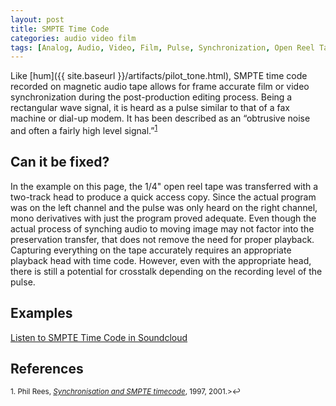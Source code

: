 ```yaml
---
layout: post
title: SMPTE Time Code
categories: audio video film
tags: [Analog, Audio, Video, Film, Pulse, Synchronization, Open Reel Tape]
---
```



Like [hum]({{ site.baseurl }}/artifacts/pilot_tone.html), SMPTE time code recorded on magnetic audio tape allows for frame accurate film or video synchronization during the post-production editing process. Being a rectangular wave signal, it is heard as a pulse similar to that of a fax machine or dial-up modem.  It has been described as an “obtrusive noise and often a fairly high level signal.”<sup><a href="#fn1" id="ref1">1</a></sup>

## Can it be fixed?

In the example on this page, the 1/4" open reel tape was transferred with a two-track head to produce a quick access copy. Since the actual program was on the left channel and the pulse was only heard on the right channel, mono derivatives with just the program proved adequate. Even though the actual process of synching audio to moving image may not factor into the preservation transfer, that does not remove the need for proper playback. Capturing everything on the tape accurately requires an appropriate playback head with time code. However, even with the appropriate head, there is still a potential for crosstalk depending on the recording level of the pulse.

## Examples

[Listen to SMPTE Time Code in Soundcloud](https://soundcloud.com/av_artifact_atlas/smpte-time-code)

## References

<sup id="fn1">1. Phil Rees, _[Synchronisation and SMPTE timecode](http://www.philrees.co.uk/articles/timecode.htm)_, 1997, 2001.>↩</a></sup>  
